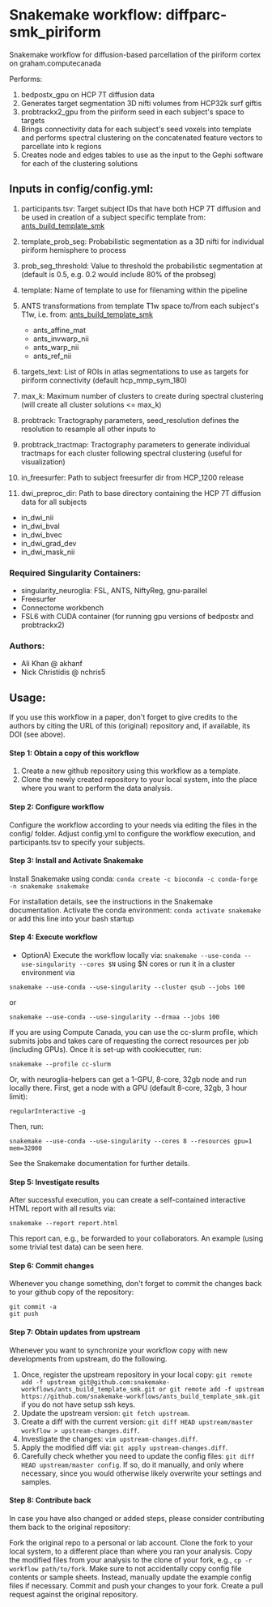 # **Snakemake workflow: diffparc-smk_piriform**

Snakemake workflow for diffusion-based parcellation of the piriform cortex on graham.computecanada

Performs: 
1. bedpostx_gpu on HCP 7T diffusion data
2. Generates target segmentation 3D nifti volumes from HCP32k surf giftis
3. probtrackx2_gpu from the piriform seed in each subject's space to targets
4. Brings connectivity data for each subject's seed voxels into template and performs spectral clustering on the concatenated feature vectors to parcellate into k regions
5. Creates node and edges tables to use as the input to the Gephi software for each of the clustering solutions

## Inputs in config/config.yml:
1. participants.tsv: Target subject IDs that have both HCP 7T diffusion and be used in creation of a subject specific template from: [ants_build_template_smk](https://github.com/akhanf/ants_build_template_smk) 
2. template_prob_seg: Probabilistic segmentation as a 3D nifti for individual piriform hemisphere to process
3. prob_seg_threshold: Value to threshold the probabilistic segmentation at (default is 0.5, e.g. 0.2 would include 80% of the probseg)
4. template: Name of template to use for filenaming within the pipeline
5. ANTS transformations from template T1w space to/from each subject's T1w, i.e. from: [ants_build_template_smk](https://github.com/akhanf/ants_build_template_smk)
 
   * ants_affine_mat
   * ants_invwarp_nii
   * ants_warp_nii
   * ants_ref_nii

6. targets_text: List of ROIs in atlas segmentations to use as targets for piriform connectivity (default hcp_mmp_sym_180)
7. max_k: Maximum number of clusters to create during spectral clustering (will create all cluster solutions <= max_k)
8. probtrack: Tractography parameters, seed_resolution defines the resolution to resample all other inputs to
9. probtrack_tractmap: Tractography parameters to generate individual tractmaps for each cluster following spectral clustering (useful for visualization)
10. in_freesurfer: Path to subject freesurfer dir from HCP_1200 release
11. dwi_preproc_dir: Path to base directory containing the HCP 7T diffusion data for all subjects

   * in_dwi_nii
   * in_dwi_bval
   * in_dwi_bvec
   * in_dwi_grad_dev
   * in_dwi_mask_nii

### Required Singularity Containers:
* singularity_neuroglia: FSL, ANTS, NiftyReg, gnu-parallel
* Freesurfer
* Connectome workbench
* FSL6 with CUDA container (for running gpu versions of bedpostx and probtrackx2)

### Authors:
* Ali Khan @ akhanf
* Nick Christidis @ nchris5

## Usage:
If you use this workflow in a paper, don't forget to give credits to the authors by citing the URL of this (original) repository and, if available, its DOI (see above).

#### Step 1: Obtain a copy of this workflow
1. Create a new github repository using this workflow as a template.
2. Clone the newly created repository to your local system, into the place where you want to perform the data analysis.

#### Step 2: Configure workflow
Configure the workflow according to your needs via editing the files in the config/ folder. Adjust config.yml to configure the workflow execution, and participants.tsv to specify your subjects.

#### Step 3: Install and Activate Snakemake
Install Snakemake using conda: ```conda create -c bioconda -c conda-forge -n snakemake snakemake```

For installation details, see the instructions in the Snakemake documentation.
Activate the conda environment: ```conda activate snakemake``` or add this line into your bash startup

#### Step 4: Execute workflow
* OptionA)
Execute the workflow locally via: ```snakemake --use-conda --use-singularity --cores $N```
using $N cores or run it in a cluster environment via
```
snakemake --use-conda --use-singularity --cluster qsub --jobs 100
```
or
```
snakemake --use-conda --use-singularity --drmaa --jobs 100
```
If you are using Compute Canada, you can use the cc-slurm profile, which submits jobs and takes care of requesting the correct resources per job (including GPUs). Once it is set-up with cookiecutter, run:
```
snakemake --profile cc-slurm
```
Or, with neuroglia-helpers can get a 1-GPU, 8-core, 32gb node and run locally there. First, get a node with a GPU (default 8-core, 32gb, 3 hour limit):
```
regularInteractive -g
```
Then, run:
```
snakemake --use-conda --use-singularity --cores 8 --resources gpu=1 mem=32000
```
See the Snakemake documentation for further details.

#### Step 5: Investigate results
After successful execution, you can create a self-contained interactive HTML report with all results via:

```
snakemake --report report.html
```
This report can, e.g., be forwarded to your collaborators. An example (using some trivial test data) can be seen here.

#### Step 6: Commit changes
Whenever you change something, don't forget to commit the changes back to your github copy of the repository:
```
git commit -a
git push
```

#### Step 7: Obtain updates from upstream 
Whenever you want to synchronize your workflow copy with new developments from upstream, do the following.

1. Once, register the upstream repository in your local copy: ```git remote add -f upstream git@github.com:snakemake-workflows/ants_build_template_smk.git or git remote add -f upstream https://github.com/snakemake-workflows/ants_build_template_smk.git``` if you do not have setup ssh keys.
2. Update the upstream version: ```git fetch upstream```.
3. Create a diff with the current version: ```git diff HEAD upstream/master workflow > upstream-changes.diff```.
4. Investigate the changes: ```vim upstream-changes.diff```.
5. Apply the modified diff via: ```git apply upstream-changes.diff```.
6. Carefully check whether you need to update the config files: ```git diff HEAD upstream/master config```. If so, do it manually, and only where necessary, since you would otherwise likely overwrite your settings and samples.

#### Step 8: Contribute back
In case you have also changed or added steps, please consider contributing them back to the original repository:

Fork the original repo to a personal or lab account.
Clone the fork to your local system, to a different place than where you ran your analysis.
Copy the modified files from your analysis to the clone of your fork, e.g., ```cp -r workflow path/to/fork```. Make sure to not accidentally copy config file contents or sample sheets. Instead, manually update the example config files if necessary.
Commit and push your changes to your fork.
Create a pull request against the original repository.
